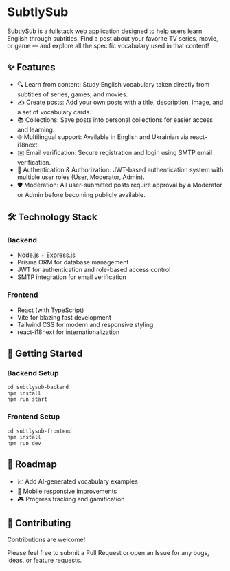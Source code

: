 # SubtlySub

SubtlySub is a fullstack web application designed to help users learn English through subtitles.
Find a post about your favorite TV series, movie, or game — and explore all the specific vocabulary used in that content!

## ✨ Features

- 🔍 Learn from content: Study English vocabulary taken directly from subtitles of series, games, and movies.
- ✍️ Create posts: Add your own posts with a title, description, image, and a set of vocabulary cards.
- 📚 Collections: Save posts into personal collections for easier access and learning.
- 🌐 Multilingual support: Available in English and Ukrainian via react-i18next.
- ✉️ Email verification: Secure registration and login using SMTP email verification.
- 🔑 Authentication & Authorization: JWT-based authentication system with multiple user roles (User, Moderator, Admin).
- 🛡️ Moderation: All user-submitted posts require approval by a Moderator or Admin before becoming publicly available.

## 🛠️ Technology Stack

### Backend

- Node.js + Express.js
- Prisma ORM for database management
- JWT for authentication and role-based access control
- SMTP integration for email verification

### Frontend

- React (with TypeScript)
- Vite for blazing fast development
- Tailwind CSS for modern and responsive styling
- react-i18next for internationalization

## 🚀 Getting Started

### Backend Setup
```
cd subtlysub-backend
npm install
npm run start
```

### Frontend Setup
```
cd subtlysub-frontend
npm install
npm run dev
```

## 📅 Roadmap

- 📈 Add AI-generated vocabulary examples
- 📱 Mobile responsive improvements
- 🎮 Progress tracking and gamification

## 🤝 Contributing

Contributions are welcome!

Please feel free to submit a Pull Request or open an Issue for any bugs, ideas, or feature requests.